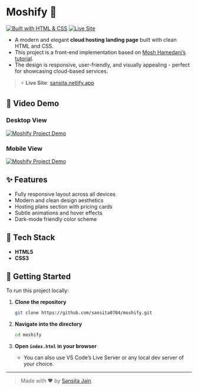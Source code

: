 # Moshify 🚀

[![Built with HTML & CSS](https://img.shields.io/badge/Built%20with-HTML%20%26%20CSS-orange?style=for-the-badge)](#)
[![Live Site](https://img.shields.io/badge/Live%20Site-Click%20Here-brightgreen?style=for-the-badge)](https://sansita.netlify.app)

-   A modern and elegant **cloud hosting landing page** built with clean HTML and CSS.
-   This project is a front-end implementation based on [Mosh Hamedani’s tutorial](https://codewithmosh.com/p/the-ultimate-html-css-part3).
-   The design is responsive, user-friendly, and visually appealing - perfect for showcasing cloud-based services.

> ⚡ **Live Site**: [sansita.netlify.app](https://sansita.netlify.app)

## 🎥 Video Demo

### Desktop View

[![Moshify Project Demo](https://img.youtube.com/vi/RHplrlISizw/maxresdefault.jpg)](https://youtu.be/RHplrlISizw)

### Mobile View

[![Moshify Project Demo](https://img.youtube.com/vi/B9PHJjIal_g/maxresdefault.jpg)](https://youtu.be/B9PHJjIal_g)

## ✨ Features

-   Fully responsive layout across all devices
-   Modern and clean design aesthetics
-   Hosting plans section with pricing cards
-   Subtle animations and hover effects
-   Dark-mode friendly color scheme

## 🔧 Tech Stack

-   **HTML5**
-   **CSS3**

## 🚀 Getting Started

To run this project locally:

1. **Clone the repository**

    ```bash
    git clone https://github.com/sansita0704/moshify.git
    ```

2. **Navigate into the directory**

    ```bash
    cd moshify
    ```

3. **Open `index.html` in your browser**
    - You can also use VS Code’s Live Server or any local dev server of your choice.

---

> Made with ❤️ by [Sansita Jain](mailto:sansita7406@gmail.com)
